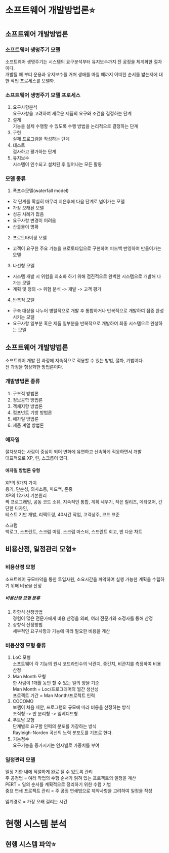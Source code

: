 # 소프트웨어 개발방법론⭐
## 소프트웨어 개발방법론
### 소프트웨어 생명주기 모델
소프트웨어 생명주기는 시스템의 요구분석부터 유지보수까지 전 공정을 체계화한 절차이다.   
개발될 때 부터 운용과 유지보수를 거쳐 생애를 마칠 때까지 어떠한 순서를 밟는지에 대한 작업 프로세스를 모델화.   

### 소프트웨어 생명주기 모델 프로세스
1. 요구사항분석    
  요구사항을 고려하여 새로운 제품의 요구와 조건을 결정하는 단계     
2. 설계    
  기능을 실제 수행할 수 있도록 수행 방법을 논리적으로 결정하는 단계   
3. 구현    
  실제 프로그램을 작성하는 단계    
4. 테스트    
  검사하고 평가하는 단계    
5. 유지보수    
  시스템이 인수되고 설치된 후 일어나는 모든 활동

### 모델 종류
1. 폭포수모델(waterfall model)
  * 각 단계를 확실히 마무리 지은후에 다음 단계로 넘어가는 모델
  * 가장 오래된 모델
  * 성공 사례가 많음
  * 요구사항 변경이 어려움
  * 산출물이 명확
2. 프로토타이핑 모델
* 고객이 요구한 주요 기능을 프로토타입으로 구현하여 피드백 반영하여 만들어가는 모델
3. 나선형 모델
* 시스템 개발 시 위험을 최소화 하기 위해 점진적으로 완벽한 시스템으로 개발해 나가는 모델
* 계획 및 정의 -> 위험 분석 -> 개발 -> 고객 평가
4. 반복적 모델
* 구축 대상을 나누어 병렬적으로 개발 후 통합하거나 반복적으로 개발하여 점증 완성시키는 모델
* 요구사항 일부분 혹은 제품 일부분을 반복적으로 개발하여 최종 시스템으로 완성하는 모델

## 소프트웨어 개발방법론
소프트웨어 개발 전 과정에 지속적으로 적용할 수 있는 방법, 절차, 기법이다.   
전 과정을 형상화한 방법론이다.   
### 개발방법론 종류
1. 구조적 방법론
2. 정보공학 방법론
3. 객체지향 방법론
4. 컴포넌트 기방 방법론
5. 애자일 방법론
6. 제품 계열 방법론
### 애자일
절차보다는 사람이 중심이 되어 변화에 유연하고 신속하게 적응하면서 개발   
대표적으로 XP, 린, 스크롬이 있다.   
#### 애자일 방법론 유형
XP의 5가지 가치   
용기, 단순성, 의사소통, 피드백, 존중   
XP의 12가지 기본원리   
짝 프로그래밍, 공동 코드 소유, 지속적인 통합, 계획 세우기, 작은 릴리즈, 메타포어, 간단한 디자인,    
테스트 기반 개발, 리팩토링, 40시간 작업, 고객상주, 코드 표준   

스크럼   
백로그, 스프린트, 스크럼 미팅, 스크럼 마스터, 스프린트 회고, 번 다운 차트   

## 비용산정, 일정관리 모형⭐
### 비용산정 모형
소프트웨어 규모파악을 통한 투입자원, 소요시간을 파악하여 실행 가능한 계획을 수립하기 위해 비용을 산정   
##### 비용산정 모형 분류
1. 하향식 산정방법   
경험이 많은 전문가에게 비용 산정을 의뢰, 여러 전문가와 조정자를 통해 산정   
2. 상향식 산정방법   
세부적인 요구사항과 기능에 따라 필요한 비용을 계산   

### 비용산정 모형 종류
1. LoC 모형   
소프트웨어 각 기능의 원시 코드라인수의 낙관치, 중간치, 비관치를 측정하여 비용산정   
2. Man Month 모형   
한 사람이 1개월 동안 할 수 있는 일의 양을 기준   
Man Month = Loc/프로그래머의 월간 생산성   
프로젝트 기간 = Man Month/프로젝트 인력   
3. COCOMO   
보헴이 처음 제안, 프로그램의 규모에 따라 비용을 산정하는 방식   
조직형 -> 반 분리형 -> 임베디드형   
4. 푸트남 모형   
단계별로 요구할 인력의 분포를 가장하는 방식   
Rayleigh-Norden 곡선의 노력 분포도를 기초로 한다.   
5. 기능점수   
요구기능을 증가시키는 인자별로 가중치를 부여   

### 일정관리 모델
일정 기한 내에 적절하게 완료 될 수 있도록 관리   
주 공정법 = 여러 작업의 수행 순서가 얽혀 있는 프로젝트의 일정을 계산   
PERT = 일의 순서를 계획적으로 정리하기 위한 수렴 기법   
중요 연쇄 프로젝트 관리 = 주 공정 연쇄법으로 제약사항을 고려하여 일정을 작성   

임계경로 = 가장 오래 걸리는 시간   

# 현행 시스템 분석
## 현행 시스템 파악⭐
